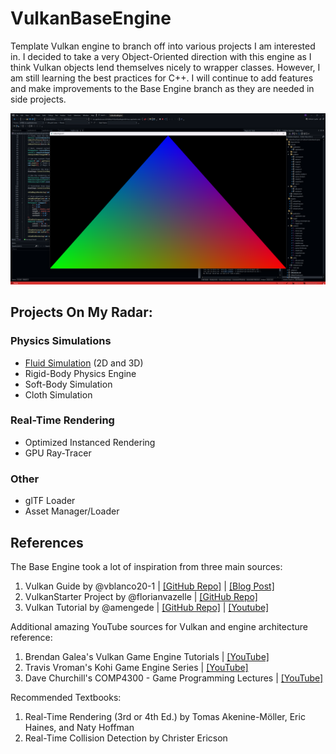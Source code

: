 # VulkanBaseEngine

Template Vulkan engine to branch off into various projects 
I am interested in. I decided to take a very Object-Oriented 
direction with this engine as I think Vulkan objects lend 
themselves nicely to wrapper classes. However, I am still 
learning the best practices for C++. I will continue to add 
features and make improvements to the Base Engine branch as
they are needed in side projects.

![Default Hello World! Triangle](/docs/pics/default_triangle.png)

## Projects On My Radar:
### Physics Simulations
* [Fluid Simulation](docs/FluidSimulation.md) (2D and 3D)
* Rigid-Body Physics Engine
* Soft-Body Simulation
* Cloth Simulation

### Real-Time Rendering
* Optimized Instanced Rendering
* GPU Ray-Tracer

### Other
* glTF Loader
* Asset Manager/Loader


## References
The Base Engine took a lot of inspiration from three main sources:
1. Vulkan Guide by @vblanco20-1 | [\[GitHub Repo\]](https://github.com/vblanco20-1/vulkan-guide) | [\[Blog Post\]](https://vkguide.dev/)
2. VulkanStarter Project by @florianvazelle | [\[GitHub Repo\]](https://github.com/florianvazelle/VulkanStarter)
3. Vulkan Tutorial by @amengede | [\[GitHub Repo\]](https://github.com/amengede/getIntoGameDev/tree/main/vulkan) | [\[Youtube\]](https://www.youtube.com/watch?v=Est5AvResbE&list=PLn3eTxaOtL2Nr89hYzKPib7tvce-ZO4yB)

Additional amazing YouTube sources for Vulkan and engine architecture reference:
1. Brendan Galea's Vulkan Game Engine Tutorials | [\[YouTube\]](https://www.youtube.com/watch?v=Y9U9IE0gVHA&list=PL8327DO66nu9qYVKLDmdLW_84-yE4auCR)
2. Travis Vroman's Kohi Game Engine Series | [\[YouTube\]](https://www.youtube.com/watch?v=dHPuU-DJoBM&list=PLv8Ddw9K0JPg1BEO-RS-0MYs423cvLVtj)
3. Dave Churchill's COMP4300 - Game Programming Lectures | [\[YouTube\]](https://www.youtube.com/watch?v=Eoq12SNaWI8&list=PL_xRyXins84_Sq7yZkxGP_MgYAH-Zo8Uu)

Recommended Textbooks:
1. Real-Time Rendering (3rd or 4th Ed.) by Tomas Akenine-Möller, Eric Haines, and Naty Hoffman
2. Real-Time Collision Detection by Christer Ericson
